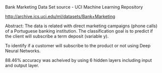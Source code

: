 Bank Marketing Data Set source - UCI Machine Learning Repository

http://archive.ics.uci.edu/ml/datasets/Bank+Marketing

Abstract: The data is related with direct marketing campaigns (phone calls) of a Portuguese banking institution. The classification goal is to predict if the client will subscribe a term deposit (variable y).

To identify if a customer will subscribe to the product or not using Deep Neural Networks.

88.46% accuracy was acheived by using 6 hidden layers including input and output layer.

